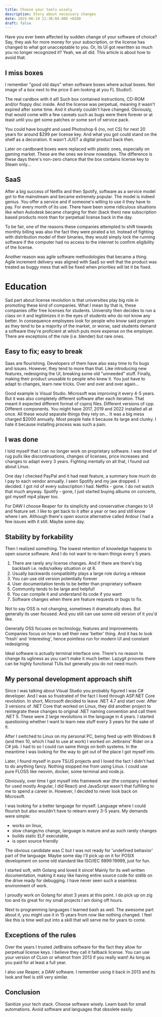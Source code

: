```yaml
---
title: Choose your tools wisely
description: Story about necessary changes
date: 2025-06-19 21:30:04.000 +0200
draft: false
---
```


Have you ever been affected by sudden change of your software of choice? Say, they ask for more money for your subscription, or the license has changed to what got unacceptable to you. Or, its UI got rewritten so much you no longer recognized it? Yeah, we all did. This article is about how to avoid that.

<!--more-->

## I miss boxes

I remember "good old days" when software boxes where actual boxes. Not image of a box next to the price (I am looking at you FL Studio!). 

The real cardbox with it all! Such box contained instructions, CD-ROM and/or floppy disc inside. And the license was perpetual, meaning it wasn't expired after some time. And it shurely couldn't have changed. Obviously, that would come with a few caveats such as bugs were there forever or at least until you get some patches or some sort of service pack.

You could have bought and used Photoshop 6 (no, not CS) for next 20 years for around $299 per license key. And what you got could stand on the shelf as a decoration. It wasn't JUST a digital product back then.

Later on cardboard boxes were replaced with plastic ones, especially on gaming market. These are the ones we know nowadays. The difference is these days there's non-zero chance that the box contains license key to Steam only...

## SaaS

After a big success of Netflix and then Spotify, software as a service model got to the mainstream and became extremely popular. The model is indeed genius. You offer a service and if someone's willing to use it they have to pay. For every month of its use. There have been some ridiculous situations like when Autodesk became charging for their (back then) new subscription based products more than for perpetual license back in the day.

To be fair, one of the reasons these companies attempted to shift towards monthly billing was also the fact they were pirated a lot. Instead of fighting with distribution model of their binaries, they would simply lock the running software if the computer had no access to the internet to confirm eligibility of the license.

Another reason was agile software methodologies that became a thing. Agile increment delivery was aligned with SaaS so well that the product was treated as buggy mess that will be fixed when priorities will let it be fixed.

# Education

Sad part about license revolution is that universities play big role in promoting these kind of companies. What I mean by that is, these companies offer free licenses for students. University then decides to run a class on it and legitimizes it in the eyes of students who do not know any better.
In consequence employees look for people who know said program as they tend to be a majority of the market, or worse, said students demand a software they're proficient at which puts more expense on the employer. There are exceptions of the rule (i.e. blender) but rare ones.

## Easy to fix; easy to break

Saas are flourishing. Developers of them have also easy time to fix bugs and issues. However, they tend to more than that. Like introducing new features, redesigning the UI, breaking some old "unneeded" stuff. Finally, making their product unusable to people who knew it. You just have to adapt to changes, learn new tricks. Over and over and over again...

Good example is Visual Studio. Microsoft was improving it every 4-5 years. But it was also completely different software after each iteration. That meant it expected different format of csproj files. Different versions of cpp. Different components. You might have 2017, 2019 and 2022 installed all at once. All these would separate things they rely on... It was a big mess charged $2000 annually. Most people hate it because its large and clunky. I hate it because installing process was such a pain.

## I was done

I told myself that I can no longer work on proprietary software. I was tired of rug pulls like discontinuations, changes of licenses, price increases and changes to adapt every 3 years. Fighting mentally on all that, I found out about Linux.

One day I checked PayPal and it had neat feature, a summary how much do I pay to each vendor annually. I seen Spotify and my jaw dropped. I decided. I got rid of every subscription I had. Netflix - gone. I do not watch that much anyway. Spotify - gone, I just started buying albums on concerts, got myself mp4 player too.

For DAW I choose Reaper for its simplicity and conservative changes to UI and feature set. I like to get back to it after a year or two and still know where I am. Although there's open source alternative called Ardour I had a few issues with it still. Maybe some day.

## Stability by forkability

Then I realized something. The lowest retention of knowledge happens to open source software. And I do not want to re-learn things every 5 years.

1. There are rarely any license changes. And if there are there's big backlash i.e. redis/valkey situation or qt 6.
1. Usually backwards compatibility plays a large role during a release
1. You can use old version potentially forever
1. User documentation tends to be better than proprietary software
1. Community tends to be large and helpful!
1. You can compile it and understand its code if you want
1. Software changes when there are feature requests or bugs to fix. 

Not to say OSS is not changing, sometimes it dramatically does. But generally its user focused. And you still can use some old version of it you'd like. 

Generally OSS focuses on technology, features and improvements. Companies focus on how to sell their new 'better' thing. And it has to look 'fresh' and 'interesting', hence pointless run for modern UI and constant redesigning.

Ideal software is actually terminal interface one. There's no reason to change its ugliness as you can't make it much better. Lazygit prooves there can be highly functional TUIs but generally you do not need much.

## My personal development approach shift

Since I was talking about Visual Studio you probably figured I was C# developer. And I was so frustrated of the fact I lived through ASP.NET Core revolution. In short, Microsoft decided to leave .NET 4.7 and start over. After 3 versions of .NET Core that worked on Linux, they did another project to reintegrate these changes to original .NET naming convention and call them .NET 5. These were 2 large revolutions in the language in 4 years. I started questioning whether I want to learn new stuff every 3 years for the sake of it.

After I switched to Linux on my personal PC, being feed up with Windows 8 (and then 10, which I had to use at work) I worked on Jetbrains' Rider on a C# job. I had to so I could run same things on both systems. In the meantime I was looking for the way to get out of the place I got myself into. 

Later, I found myself in pure TS/JS projects and I loved the fact I didn't had to do anything fancy. Nothing stopped me from using Linux. I could use pure FLOSS like neovim, docker, some terminal and node.js. 

Obviously, over time I got myself into framework war (the company I worked for used mostly Angular, I did React) and JavaScript wasn't that fulfilling to me to spend a career in. However, I decided to never look back on Microsoft.

I was looking for a better language for myself. Language where I could flourish but also wouldn't have to relearn every 3-5 years. My demands were simple: 

- works on linux, 
- slow change/no change, language is mature and as such rarely changes
- builds static ELF executable, 
- is open source friendly

The obvious candidate was C but I was not ready for 'undefined behavior' part of the language. Maybe some day I'll pick up on it for POSIX development on some old standard like ISO/IEC 9899:19999, just for fun. 

I started soft, with Golang and loved it since! Mainly for its well written documentation, making it easy like having entire source code for stdlib on the drive ready for debugging. I have never seen such a seamless environment of work. 

I proudly work on Golang for alost 3 years at this point. I do pick up on zig too and its great for my small projects I am doing off hours.

Next to programming languages I learned bash as well. The awesome part about it, you might use it in 15 years from now like nothing changed. I feel like this is time well put into a skill that will serve me for years to come.

## Exceptions of the rules

Over the years I trusted JetBrains software for the fact they allow for perpetual license keys. I believe they call it fallback license. You can use your version of CLion or whatnot from 2013 if you really want! As long as you paid for at least a full year. 

I also use Reaper, a DAW software. I remember using it back in 2013 and its look and feel is still very similar.

## Conclusion

Sanitize your tech stack. Choose software wisely. Learn bash for small automations. Avoid software and languages that obsolete easily.
